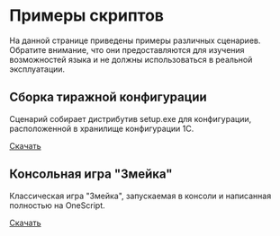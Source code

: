 # Примеры скриптов

На данной странице приведены примеры различных сценариев. Обратите внимание, что они предоставляются для изучения возможностей языка и не должны использоваться в реальной эксплуатации.

## Сборка тиражной конфигурации

Сценарий собирает дистрибутив setup.exe для конфигурации, расположенной в хранилище конфигурации 1С.

[Скачать](/downloads/examples/distr_build.os)

## Консольная игра "Змейка"

Классическая игра "Змейка", запускаемая в консоли и написанная полностью на OneScript.

[Скачать](/downloads/examples/snake.os)
